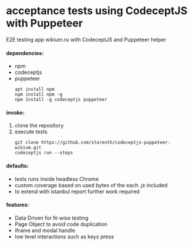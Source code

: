 # acceptance tests using CodeceptJS with Puppeteer
E2E testing app wikium.ru with CodeceptJS and Puppeteer helper

#### dependencies:
* npm
* codeceptjs
* puppeteer
    ```
    apt install npm
    npm install npm -g
    npm install -g codeceptjs puppeteer
    ```
#### invoke:
1. clone the repository
2. execute tests
    ```
    git clone https://github.com/storenth/codeceptjs-puppeteer-wikium.git
    codeceptjs run --steps
    ```
#### defaults:
* tests runs inside headless Chrome
* custom coverage based on used bytes of the each _.js_ included
* to extend with istanbul report further work required
#### features:
* Data Driven for N-wise testing
* Page Object to avoid code duplication
* iframe and modal handle
* low level interactions such as keys press